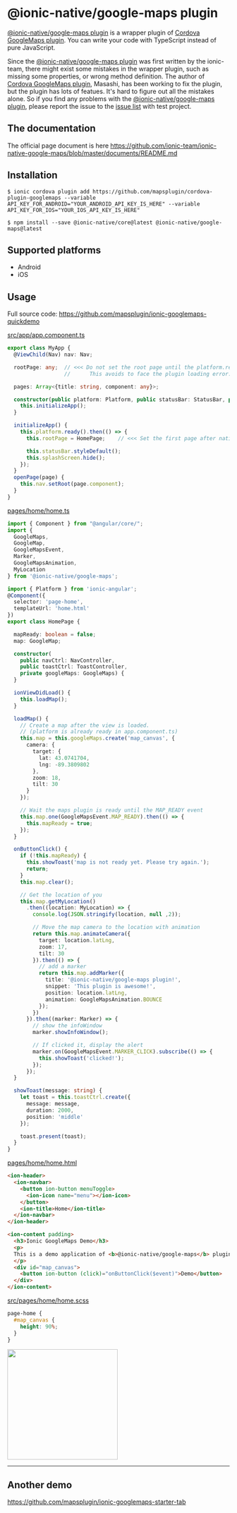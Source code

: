 # @ionic-native/google-maps plugin

[@ionic-native/google-maps plugin](https://www.npmjs.com/package/@ionic-native/google-maps) is a wrapper plugin of [Cordova GoogleMaps plugin](https://github.com/mapsplugin/cordova-plugin-googlemaps).
You can write your code with TypeScript instead of pure JavaScript.

Since the [@ionic-native/google-maps plugin](https://www.npmjs.com/package/@ionic-native/google-maps) was first written by the ionic-team, there might exist some mistakes in the wrapper plugin, such as missing some properties, or wrong method definition.
The author of [Cordova GoogleMaps plugin](https://github.com/mapsplugin/cordova-plugin-googlemaps), Masashi, has been working to fix the plugin, but the plugin has lots of featues. It's hard to figure out all the mistakes alone.
So if you find any problems with the [@ionic-native/google-maps plugin](https://www.npmjs.com/package/@ionic-native/google-maps), please report the issue to the [issue list](https://github.com/mapsplugin/cordova-plugin-googlemaps/issues) with test project.

## The documentation

The official page document is here https://github.com/ionic-team/ionic-native-google-maps/blob/master/documents/README.md

## Installation

```
$ ionic cordova plugin add https://github.com/mapsplugin/cordova-plugin-googlemaps --variable API_KEY_FOR_ANDROID="YOUR_ANDROID_API_KEY_IS_HERE" --variable API_KEY_FOR_IOS="YOUR_IOS_API_KEY_IS_HERE"

$ npm install --save @ionic-native/core@latest @ionic-native/google-maps@latest
```


## Supported platforms

- Android
- iOS

## Usage

Full source code: https://github.com/mapsplugin/ionic-googlemaps-quickdemo


[src/app/app.component.ts](https://github.com/mapsplugin/ionic-googlemaps-quickdemo/blob/master/src/app/app.component.ts)

```TypeScript
export class MyApp {
  @ViewChild(Nav) nav: Nav;

  rootPage: any;  // <<< Do not set the root page until the platform.ready()
                  //      This avoids to face the plugin loading error.

  pages: Array<{title: string, component: any}>;

  constructor(public platform: Platform, public statusBar: StatusBar, public splashScreen: SplashScreen) {
    this.initializeApp();
  }

  initializeApp() {
    this.platform.ready().then(() => {
      this.rootPage = HomePage;    // <<< Set the first page after native side is ready.

      this.statusBar.styleDefault();
      this.splashScreen.hide();
    });
  }
  openPage(page) {
    this.nav.setRoot(page.component);
  }
}
```


[pages/home/home.ts](https://github.com/mapsplugin/ionic-googlemaps-quickdemo/blob/master/src/pages/home/home.ts)

```TypeScript
import { Component } from "@angular/core/";
import {
  GoogleMaps,
  GoogleMap,
  GoogleMapsEvent,
  Marker,
  GoogleMapsAnimation,
  MyLocation
} from '@ionic-native/google-maps';

import { Platform } from 'ionic-angular';
@Component({
  selector: 'page-home',
  templateUrl: 'home.html'
})
export class HomePage {

  mapReady: boolean = false;
  map: GoogleMap;

  constructor(
    public navCtrl: NavController,
    public toastCtrl: ToastController,
    private googleMaps: GoogleMaps) {
  }

  ionViewDidLoad() {
    this.loadMap();
  }

  loadMap() {
    // Create a map after the view is loaded.
    // (platform is already ready in app.component.ts)
    this.map = this.googleMaps.create('map_canvas', {
      camera: {
        target: {
          lat: 43.0741704,
          lng: -89.3809802
        },
        zoom: 18,
        tilt: 30
      }
    });

    // Wait the maps plugin is ready until the MAP_READY event
    this.map.one(GoogleMapsEvent.MAP_READY).then(() => {
      this.mapReady = true;
    });
  }

  onButtonClick() {
    if (!this.mapReady) {
      this.showToast('map is not ready yet. Please try again.');
      return;
    }
    this.map.clear();

    // Get the location of you
    this.map.getMyLocation()
      .then((location: MyLocation) => {
        console.log(JSON.stringify(location, null ,2));

        // Move the map camera to the location with animation
        return this.map.animateCamera({
          target: location.latLng,
          zoom: 17,
          tilt: 30
        }).then(() => {
          // add a marker
          return this.map.addMarker({
            title: '@ionic-native/google-maps plugin!',
            snippet: 'This plugin is awesome!',
            position: location.latLng,
            animation: GoogleMapsAnimation.BOUNCE
          });
        })
      }).then((marker: Marker) => {
        // show the infoWindow
        marker.showInfoWindow();

        // If clicked it, display the alert
        marker.on(GoogleMapsEvent.MARKER_CLICK).subscribe(() => {
          this.showToast('clicked!');
        });
      });
  }

  showToast(message: string) {
    let toast = this.toastCtrl.create({
      message: message,
      duration: 2000,
      position: 'middle'
    });

    toast.present(toast);
  }
}
```

[pages/home/home.html](https://github.com/mapsplugin/ionic-googlemaps-quickdemo/blob/master/src/pages/home/home.html)

```html
<ion-header>
  <ion-navbar>
    <button ion-button menuToggle>
      <ion-icon name="menu"></ion-icon>
    </button>
    <ion-title>Home</ion-title>
  </ion-navbar>
</ion-header>

<ion-content padding>
  <h3>Ionic GoogleMaps Demo</h3>
  <p>
  This is a demo application of <b>@ionic-native/google-maps</b> plugin.
  </p>
  <div id="map_canvas">
    <button ion-button (click)="onButtonClick($event)">Demo</button>
  </div>
</ion-content>
```

[src/pages/home/home.scss](https://github.com/mapsplugin/ionic-googlemaps-quickdemo/blob/master/src/pages/home/home.scss)

```css
page-home {
  #map_canvas {
    height: 90%;
  }
}
```

<img src="https://raw.githubusercontent.com/mapsplugin/ionic-googlemaps-quickdemo/master/capture.png" width="250">


----

## Another demo

https://github.com/mapsplugin/ionic-googlemaps-starter-tab
